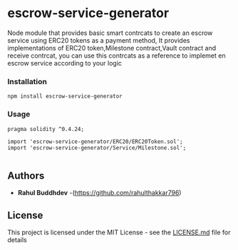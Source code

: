 # escrow-service-generator
Node module that provides basic smart contrcats to create an escrow service using ERC20 tokens as a payment method,
It provides implementations of ERC20 token,Milestone contract,Vault contract and receive contrcat, you can use this contrcats as a reference to implemet en escrow service according to your logic


### Installation
```
npm install escrow-service-generator
```

### Usage

```
pragma solidity ^0.4.24;

import 'escrow-service-generator/ERC20/ERC20Token.sol';
import 'escrow-service-generator/Service/Milestone.sol';


```
## Authors

* **Rahul Buddhdev** -(https://github.com/rahulthakkar796)



## License

This project is licensed under the MIT License - see the [LICENSE.md](LICENSE) file for details

